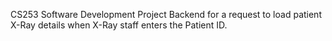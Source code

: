 CS253 Software Development Project
Backend for a request to load patient X-Ray details when X-Ray staff enters the Patient ID.

